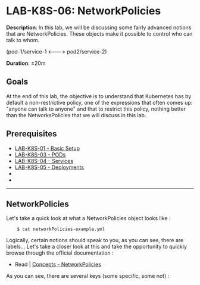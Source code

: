 # LAB-K8S-06: NetworkPolicies

**Description**: In this lab, we will be discussing some fairly advanced notions that are NetworkPolicies. These objects make it possible to control who can talk to whom. 

(pod-1/service-1 <---> pod2/service-2)

**Duration**: ±20m

## Goals
At the end of this lab, the objective is to understand that Kubernetes has by default a non-restrictive policy, one of the expressions that often comes up: "anyone can talk to anyone" and that to restrict this policy, nothing better than the NetworksPolicies that we will discuss in this lab.

## Prerequisites
 - [LAB-K8S-01 - Basic Setup](../LAB-K8S-01/README.MD)
 - [LAB-K8S-03 - PODs](../LAB-K8S-03/README.MD)
 - [LAB-K8S-04 - Services](../LAB-K8S-04/README.MD)
 - [LAB-K8S-05 - Deployments](../LAB-K8S-05/README.MD)
 - 
 -
 
---
## NetworkPolicies 
Let's take a quick look at what a NetworkPolicies object looks like :

``` shell
    $ cat networkPolicies-example.yml
```
Logically, certain notions should speak to you, as you can see, there are labels... Let's take a closer look at this and take the opportunity to quickly browse through the official documentation : 

- Read | [Concepts - NetworkPolicies](https://kubernetes.io/docs/concepts/services-networking/network-policies/#networkpolicy-resource)

As you can see, there are several keys (some specific, some not) :
